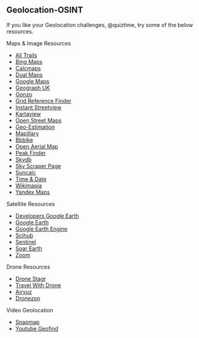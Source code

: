 ## Geolocation-OSINT
<p>If you like your Geolocation challenges, @quiztime, try some of the below resources.</p>
<p>Maps & Image Resources</p>
<ul>
 <li><a href="https://alltrails.com/">All Trails</a></li>
 <li><a href="https://bing.com/maps?FORM=Z9LH2">Bing Maps</a></li>
 <li><a href="https://calcmaps.com/">Calcmaps</a></li>
 <li><a href="http://data.mashedworld.com/dualmaps/map.htm?x=-87.981906&y=43.029482&z=16&gm=2&ve=4&gc=0&bz=1&bd=0&mw=1&mi=0&mg=1&mv=01">Dual Maps</a></li>
 <li><a href="https://google.com/maps">Google Maps</a></li>
 <li><a href="https://geograph.org.uk/">Geograph UK</a></li>
 <li><a href="https://github.com/GONZOsint/gvision">Gonzo</li>
 <li><a href="https://gridreferencefinder.com/">Grid Reference Finder</a></li>
 <li><a href="https://instantstreetview.com/">Instant Streetview</a></li>
 <li><a href="https://kartaview.org/map/">Kartaview</a></li>
 <li><a href="https://openstreetmap.org/">Open Street Maps</a></li>
 <li><a href="https://labs.tib.eu/geoestimation/">Geo-Estimation</a></li>
 <li><a href="https://mapillary.com/">Mapillary</a></li>
 <li><a href="https://mc.bbbike.org/mc/">Bbbike</a></li>
 <li><a href="https://openaerialmap.org/">Open Aerial Map</a></li>
 <li><a href="https://peakfinder.org/">Peak Finder</a></li>
 <li><a href="https://skydb.net/">Skydb</a></li>
 <li><a href="https://skyscraperpage.com/">Sky Scraper Page</a></li>
 <li><a href="https://suncalc.org/">Suncalc</a></li>
 <li><a href="https://timeanddate.com/">Time & Date</a></li>
 <li><a href="http://wikimapia.org/">Wikimapia</a></li>
 <li><a href="https://yandex.com/maps/">Yandex Maps</a></li>
 </ul>
<p>Satellite Resources</p>
<ul>
 <li><a href="https://developers.google.com/earth-engine/datasets/">Developers Google Earth</a></li>
 <li><a href="https://earth.google.com/web/">Google Earth</li>
 <li><a href="https://earthengine.google.com/">Google Earth Engine</a></li>
 <li><a href="https://scihub.copernicus.eu/">Scihub</a></li>
 <li><a href="https://sentinel-hub.com/">Sentinel</a></li>
 <li><a href="https://soar.earth/">Soar Earth</a></li>
 <li><a href="https://zoom.earth/">Zoom</a></li>
</ul>
<p>Drone Resources</p>
<ul>
 <li><a href="https://dronestagr.am/">Drone Stagr</a></li>
 <li><a href="https://travelwithdrone.com/">Travel With Drone</li>
 <li><a href="https://airvuz.com/">Airvuz</a></li>
 <li><a href="https://dronezon.com/category/best-drone-videos/">Dronezon</a></li>
</ul>
 <p>Video Geolocation</p>
<ul>
  <li><a href="https://map.snapchat.com/@41.335703,-95.590514,2.00z">Snapmap</a></li>
  <li><a href="https://mattw.io/youtube-geofind/location">Youtube Geofind</a></li>
</ul> 
<br></be>
